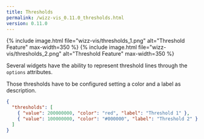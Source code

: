 ```yaml
---
title: Thresholds
permalink: /wizz-vis_0.11.0_thresholds.html
version: 0.11.0
---
```


{% include image.html file="wizz-vis/thresholds_1.png" alt="Threshold Feature" max-width=350 %}
{% include image.html file="wizz-vis/thresholds_2.png" alt="Threshold Feature" max-width=350 %}

Several widgets have the ability to represent threshold lines through the `options` attributes.

Those thresholds have to be configured setting a color and a label as description.

```json
{
  "thresholds": [
    { "value": 200000000, "color": "red", "label": "Threshold 1" },
    { "value": 100000000, "color": "#000000", "label": "Threshold 2" }
  ]
}
```
